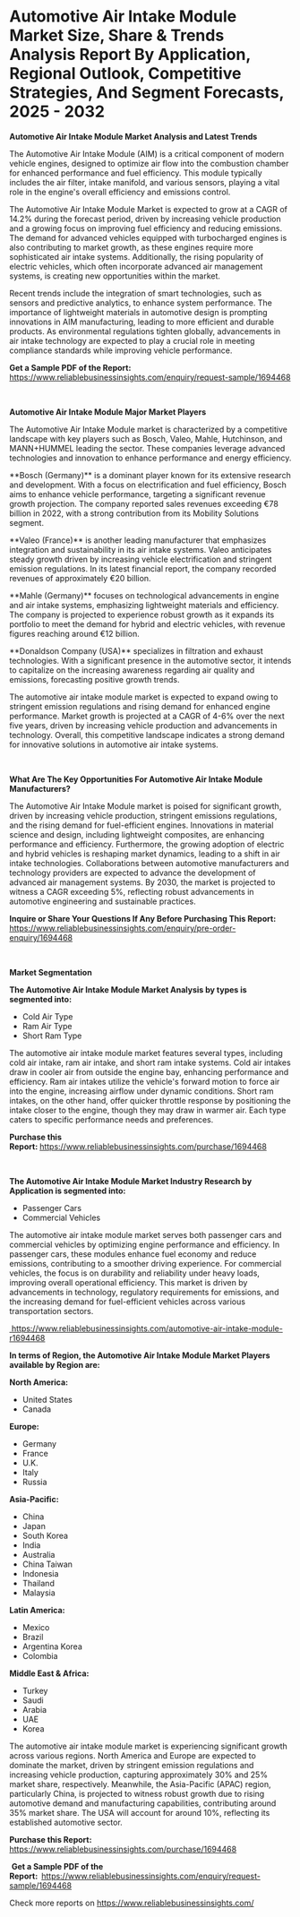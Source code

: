 <p><h1>Automotive Air Intake Module Market Size, Share & Trends Analysis Report By Application, Regional Outlook, Competitive Strategies, And Segment Forecasts, 2025 - 2032</h1></p><p><strong>Automotive Air Intake Module Market Analysis and Latest Trends</strong></p>
<p><p>The Automotive Air Intake Module (AIM) is a critical component of modern vehicle engines, designed to optimize air flow into the combustion chamber for enhanced performance and fuel efficiency. This module typically includes the air filter, intake manifold, and various sensors, playing a vital role in the engine's overall efficiency and emissions control.</p><p>The Automotive Air Intake Module Market is expected to grow at a CAGR of 14.2% during the forecast period, driven by increasing vehicle production and a growing focus on improving fuel efficiency and reducing emissions. The demand for advanced vehicles equipped with turbocharged engines is also contributing to market growth, as these engines require more sophisticated air intake systems. Additionally, the rising popularity of electric vehicles, which often incorporate advanced air management systems, is creating new opportunities within the market.</p><p>Recent trends include the integration of smart technologies, such as sensors and predictive analytics, to enhance system performance. The importance of lightweight materials in automotive design is prompting innovations in AIM manufacturing, leading to more efficient and durable products. As environmental regulations tighten globally, advancements in air intake technology are expected to play a crucial role in meeting compliance standards while improving vehicle performance.</p></p>
<p><strong>Get a Sample PDF of the Report:&nbsp;</strong> <a href="https://www.reliablebusinessinsights.com/enquiry/request-sample/1694468?utm_campaign=2321&utm_medium=2&utm_source=Github&utm_content=ia&utm_term=24032025&utm_id=automotive-air-intake-module">https://www.reliablebusinessinsights.com/enquiry/request-sample/1694468</a></p>
<p>&nbsp;</p>
<p><strong>Automotive Air Intake Module Major Market Players</strong></p>
<p><p>The Automotive Air Intake Module market is characterized by a competitive landscape with key players such as Bosch, Valeo, Mahle, Hutchinson, and MANN+HUMMEL leading the sector. These companies leverage advanced technologies and innovation to enhance performance and energy efficiency.</p><p>**Bosch (Germany)** is a dominant player known for its extensive research and development. With a focus on electrification and fuel efficiency, Bosch aims to enhance vehicle performance, targeting a significant revenue growth projection. The company reported sales revenues exceeding €78 billion in 2022, with a strong contribution from its Mobility Solutions segment.</p><p>**Valeo (France)** is another leading manufacturer that emphasizes integration and sustainability in its air intake systems. Valeo anticipates steady growth driven by increasing vehicle electrification and stringent emission regulations. In its latest financial report, the company recorded revenues of approximately €20 billion.</p><p>**Mahle (Germany)** focuses on technological advancements in engine and air intake systems, emphasizing lightweight materials and efficiency. The company is projected to experience robust growth as it expands its portfolio to meet the demand for hybrid and electric vehicles, with revenue figures reaching around €12 billion.</p><p>**Donaldson Company (USA)** specializes in filtration and exhaust technologies. With a significant presence in the automotive sector, it intends to capitalize on the increasing awareness regarding air quality and emissions, forecasting positive growth trends.</p><p>The automotive air intake module market is expected to expand owing to stringent emission regulations and rising demand for enhanced engine performance. Market growth is projected at a CAGR of 4-6% over the next five years, driven by increasing vehicle production and advancements in technology. Overall, this competitive landscape indicates a strong demand for innovative solutions in automotive air intake systems.</p></p>
<p>&nbsp;</p>
<p><strong>What Are The Key Opportunities For Automotive Air Intake Module Manufacturers?</strong></p>
<p><p>The Automotive Air Intake Module market is poised for significant growth, driven by increasing vehicle production, stringent emissions regulations, and the rising demand for fuel-efficient engines. Innovations in material science and design, including lightweight composites, are enhancing performance and efficiency. Furthermore, the growing adoption of electric and hybrid vehicles is reshaping market dynamics, leading to a shift in air intake technologies. Collaborations between automotive manufacturers and technology providers are expected to advance the development of advanced air management systems. By 2030, the market is projected to witness a CAGR exceeding 5%, reflecting robust advancements in automotive engineering and sustainable practices.</p></p>
<p><strong>Inquire or Share Your Questions If Any Before Purchasing This Report:</strong> <a href="https://www.reliablebusinessinsights.com/enquiry/pre-order-enquiry/1694468?utm_campaign=2321&utm_medium=2&utm_source=Github&utm_content=ia&utm_term=24032025&utm_id=automotive-air-intake-module">https://www.reliablebusinessinsights.com/enquiry/pre-order-enquiry/1694468</a></p>
<p>&nbsp;</p>
<p><strong>Market Segmentation</strong></p>
<p><strong>The Automotive Air Intake Module Market Analysis by types is segmented into:</strong></p>
<p><ul><li>Cold Air Type</li><li>Ram Air Type</li><li>Short Ram Type</li></ul></p>
<p><p>The automotive air intake module market features several types, including cold air intake, ram air intake, and short ram intake systems. Cold air intakes draw in cooler air from outside the engine bay, enhancing performance and efficiency. Ram air intakes utilize the vehicle's forward motion to force air into the engine, increasing airflow under dynamic conditions. Short ram intakes, on the other hand, offer quicker throttle response by positioning the intake closer to the engine, though they may draw in warmer air. Each type caters to specific performance needs and preferences.</p></p>
<p><strong>Purchase this Report:&nbsp;</strong><a href="https://www.reliablebusinessinsights.com/purchase/1694468?utm_campaign=2321&utm_medium=2&utm_source=Github&utm_content=ia&utm_term=24032025&utm_id=automotive-air-intake-module">https://www.reliablebusinessinsights.com/purchase/1694468</a></p>
<p>&nbsp;</p>
<p><strong>The Automotive Air Intake Module Market Industry Research by Application is segmented into:</strong></p>
<p><ul><li>Passenger Cars</li><li>Commercial Vehicles</li></ul></p>
<p><p>The automotive air intake module market serves both passenger cars and commercial vehicles by optimizing engine performance and efficiency. In passenger cars, these modules enhance fuel economy and reduce emissions, contributing to a smoother driving experience. For commercial vehicles, the focus is on durability and reliability under heavy loads, improving overall operational efficiency. This market is driven by advancements in technology, regulatory requirements for emissions, and the increasing demand for fuel-efficient vehicles across various transportation sectors.</p></p>
<p><a href="https://www.reliablebusinessinsights.com/automotive-air-intake-module-r1694468?utm_campaign=2321&utm_medium=2&utm_source=Github&utm_content=ia&utm_term=24032025&utm_id=automotive-air-intake-module">&nbsp;https://www.reliablebusinessinsights.com/automotive-air-intake-module-r1694468</a></p>
<p><strong>In terms of Region, the Automotive Air Intake Module Market Players available by Region are:</strong></p>
<p>
    <p> <strong> North America: </strong>
        <ul>
            <li>United States</li>
            <li>Canada</li>
        </ul>
        </p> 
    <p> <strong> Europe: </strong>
        <ul>
            <li>Germany</li>
            <li>France</li>
            <li>U.K.</li>
            <li>Italy</li>
            <li>Russia</li>
        </ul>
        </p> 
    <p> <strong> Asia-Pacific: </strong>
        <ul>
            <li>China</li>
            <li>Japan</li>
            <li>South Korea</li>
            <li>India</li>
            <li>Australia</li>
            <li>China Taiwan</li>
            <li>Indonesia</li>
            <li>Thailand</li>
            <li>Malaysia</li>
        </ul>
        </p> 
    <p> <strong> Latin America: </strong>
        <ul>
            <li>Mexico</li>
            <li>Brazil</li>
            <li>Argentina Korea</li>
            <li>Colombia</li>
        </ul>
        </p> 
    <p> <strong> Middle East & Africa: </strong>
        <ul>
            <li>Turkey</li>
            <li>Saudi</li>
            <li>Arabia</li>
            <li>UAE</li>
            <li>Korea</li>
        </ul>
    </p>
    </p>
<p><p>The automotive air intake module market is experiencing significant growth across various regions. North America and Europe are expected to dominate the market, driven by stringent emission regulations and increasing vehicle production, capturing approximately 30% and 25% market share, respectively. Meanwhile, the Asia-Pacific (APAC) region, particularly China, is projected to witness robust growth due to rising automotive demand and manufacturing capabilities, contributing around 35% market share. The USA will account for around 10%, reflecting its established automotive sector.</p></p>
<p><strong>Purchase this Report: </strong><a href="https://www.reliablebusinessinsights.com/purchase/1694468?utm_campaign=2321&utm_medium=2&utm_source=Github&utm_content=ia&utm_term=24032025&utm_id=automotive-air-intake-module">https://www.reliablebusinessinsights.com/purchase/1694468</a></p>
<p>&nbsp;<strong>Get a Sample PDF of the Report:&nbsp;&nbsp;</strong><a href="https://www.reliablebusinessinsights.com/enquiry/request-sample/1694468?utm_campaign=2321&utm_medium=2&utm_source=Github&utm_content=ia&utm_term=24032025&utm_id=automotive-air-intake-module">https://www.reliablebusinessinsights.com/enquiry/request-sample/1694468</a></p>
<p><strong></strong></p>
<p>Check more reports on <a href="https://www.reliablebusinessinsights.com/?utm_campaign=2321&utm_medium=2&utm_source=Github&utm_content=ia&utm_term=24032025&utm_id=automotive-air-intake-module">https://www.reliablebusinessinsights.com/</a></p>